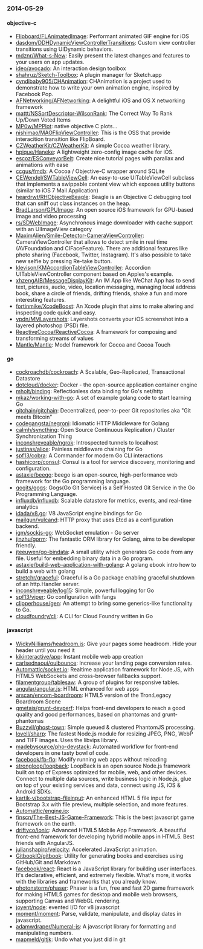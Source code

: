 ### 2014-05-29

#### objective-c
* [Flipboard/FLAnimatedImage](https://github.com/Flipboard/FLAnimatedImage): Performant animated GIF engine for iOS
* [dasdom/DDHDynamicViewControllerTransitions](https://github.com/dasdom/DDHDynamicViewControllerTransitions): Custom view controller transitions using UIDynamic behaviors.
* [mdznr/What-s-New](https://github.com/mdznr/What-s-New): Easily present the latest changes and features to your users on app updates.
* [ideo/avocado](https://github.com/ideo/avocado): An interaction design toolbox
* [shahruz/Sketch-Toolbox](https://github.com/shahruz/Sketch-Toolbox): A plugin manager for Sketch.app
* [cyndibaby905/CHAnimation](https://github.com/cyndibaby905/CHAnimation): CHAnimation is a project used to demonstrate how to write your own animation engine, inspired by Facebook Pop.
* [AFNetworking/AFNetworking](https://github.com/AFNetworking/AFNetworking): A delightful iOS and OS X networking framework
* [mattt/NSSortDescriptor-WilsonRank](https://github.com/mattt/NSSortDescriptor-WilsonRank): The Correct Way To Rank Up/Down Voted Items
* [MP0w/MPPlot](https://github.com/MP0w/MPPlot): native objective C plots...
* [nishimao/MAOFlipViewController](https://github.com/nishimao/MAOFlipViewController): This is the OSS that provide interacition transition like FlipBoard.
* [CZWeatherKit/CZWeatherKit](https://github.com/CZWeatherKit/CZWeatherKit): A simple Cocoa weather library.
* [hpique/Haneke](https://github.com/hpique/Haneke): A lightweight zero-config image cache for iOS.
* [escoz/ESConveyorBelt](https://github.com/escoz/ESConveyorBelt): Create nice tutorial pages with parallax and animations with ease
* [ccgus/fmdb](https://github.com/ccgus/fmdb): A Cocoa / Objective-C wrapper around SQLite
* [CEWendel/SWTableViewCell](https://github.com/CEWendel/SWTableViewCell): An easy-to-use UITableViewCell subclass that implements a swippable content view which exposes utility buttons (similar to iOS 7 Mail Application)
* [heardrwt/RHObjectiveBeagle](https://github.com/heardrwt/RHObjectiveBeagle): Beagle is an Objective C debugging tool that can sniff out class instances on the heap.
* [BradLarson/GPUImage](https://github.com/BradLarson/GPUImage): An open source iOS framework for GPU-based image and video processing
* [rs/SDWebImage](https://github.com/rs/SDWebImage): Asynchronous image downloader with cache support with an UIImageView category
* [MaximAlien/Smile-Detector-CameraViewController](https://github.com/MaximAlien/Smile-Detector-CameraViewController): CameraViewController that allows to detect smile in real time (AVFoundation and CIFaceFeature). There are additional features like photo sharing (Facebook, Twitter, Instagram). It's also possible to take new selfie by pressing Re-take button.
* [klevison/KMAccordionTableViewController](https://github.com/klevison/KMAccordionTableViewController): Accordion UITableViewController component based on Apples's example.
* [xhzengAIB/MessageDisplayKit](https://github.com/xhzengAIB/MessageDisplayKit): An IM App like WeChat App has to send text, pictures, audio, video, location messaging, managing local address book, share a circle of friends, drifting friends, shake a fun and more interesting features.
* [fortinmike/XcodeBoost](https://github.com/fortinmike/XcodeBoost): An Xcode plugin that aims to make altering and inspecting code quick and easy.
* [vpdn/MMLayershots](https://github.com/vpdn/MMLayershots): Layershots converts your iOS screenshot into a layered photoshop (PSD) file.
* [ReactiveCocoa/ReactiveCocoa](https://github.com/ReactiveCocoa/ReactiveCocoa): A framework for composing and transforming streams of values
* [Mantle/Mantle](https://github.com/Mantle/Mantle): Model framework for Cocoa and Cocoa Touch

#### go
* [cockroachdb/cockroach](https://github.com/cockroachdb/cockroach): A Scalable, Geo-Replicated, Transactional Datastore
* [dotcloud/docker](https://github.com/dotcloud/docker): Docker - the open-source application container engine
* [mholt/binding](https://github.com/mholt/binding): Reflectionless data binding for Go's net/http
* [mkaz/working-with-go](https://github.com/mkaz/working-with-go): A set of example golang code to start learning Go
* [gitchain/gitchain](https://github.com/gitchain/gitchain): Decentralized, peer-to-peer Git repositories aka "Git meets Bitcoin"
* [codegangsta/negroni](https://github.com/codegangsta/negroni): Idiomatic HTTP Middleware for Golang
* [calmh/syncthing](https://github.com/calmh/syncthing): Open Source Continuous Replication / Cluster Synchronization Thing
* [inconshreveable/ngrok](https://github.com/inconshreveable/ngrok): Introspected tunnels to localhost
* [justinas/alice](https://github.com/justinas/alice): Painless middleware chaining for Go
* [spf13/cobra](https://github.com/spf13/cobra): A Commander for modern Go CLI interactions
* [hashicorp/consul](https://github.com/hashicorp/consul): Consul is a tool for service discovery, monitoring and configuration.
* [astaxie/beego](https://github.com/astaxie/beego): beego is an open-source, high-performance web framework for the Go programming language.
* [gogits/gogs](https://github.com/gogits/gogs): Gogs(Go Git Service) is a Self Hosted Git Service in the Go Programming Language.
* [influxdb/influxdb](https://github.com/influxdb/influxdb): Scalable datastore for metrics, events, and real-time analytics
* [idada/v8.go](https://github.com/idada/v8.go): V8 JavaScript engine bindings for Go
* [mailgun/vulcand](https://github.com/mailgun/vulcand): HTTP proxy that uses Etcd as a configuration backend.
* [igm/sockjs-go](https://github.com/igm/sockjs-go): WebSocket emulation - Go server 
* [jinzhu/gorm](https://github.com/jinzhu/gorm): The fantastic ORM library for Golang, aims to be developer friendly.
* [jteeuwen/go-bindata](https://github.com/jteeuwen/go-bindata): A small utility which generates Go code from any file. Useful for embedding binary data in a Go program.
* [astaxie/build-web-application-with-golang](https://github.com/astaxie/build-web-application-with-golang): A golang ebook intro how to build a web with golang
* [stretchr/graceful](https://github.com/stretchr/graceful): Graceful is a Go package enabling graceful shutdown of an http.Handler server.
* [inconshreveable/log15](https://github.com/inconshreveable/log15): Simple, powerful logging for Go
* [spf13/viper](https://github.com/spf13/viper): Go configuration with fangs
* [clipperhouse/gen](https://github.com/clipperhouse/gen): An attempt to bring some generics-like functionality to Go.
* [cloudfoundry/cli](https://github.com/cloudfoundry/cli): A CLI for Cloud Foundry written in Go

#### javascript
* [WickyNilliams/headroom.js](https://github.com/WickyNilliams/headroom.js): Give your pages some headroom. Hide your header until you need it
* [kikinteractive/app](https://github.com/kikinteractive/app): Instant mobile web app creation
* [carlsednaoui/ouibounce](https://github.com/carlsednaoui/ouibounce): Increase your landing page conversion rates.
* [Automattic/socket.io](https://github.com/Automattic/socket.io): Realtime application framework for Node.JS, with HTML5 WebSockets and cross-browser fallbacks support.
* [filamentgroup/tablesaw](https://github.com/filamentgroup/tablesaw): A group of plugins for responsive tables.
* [angular/angular.js](https://github.com/angular/angular.js): HTML enhanced for web apps
* [arscan/encom-boardroom](https://github.com/arscan/encom-boardroom): HTML5 version of the Tron:Legacy Boardroom Scene
* [gmetais/grunt-devperf](https://github.com/gmetais/grunt-devperf): Helps front-end developers to reach a good quality and good performances, based on phantomas and grunt-phantomas
* [Buzzvil/ghost-town](https://github.com/Buzzvil/ghost-town): Simple queued & clustered PhantomJS processing.
* [lovell/sharp](https://github.com/lovell/sharp): The fastest Node.js module for resizing JPEG, PNG, WebP and TIFF images. Uses the libvips library.
* [madebysource/pho-devstack](https://github.com/madebysource/pho-devstack): Automated workflow for front-end developers in one tasty bowl of code.
* [facebook/fb-flo](https://github.com/facebook/fb-flo): Modify running web apps without reloading
* [strongloop/loopback](https://github.com/strongloop/loopback): LoopBack is an open source Node.js framework built on top of Express optimized for mobile, web, and other devices. Connect to multiple data sources, write business logic in Node.js, glue on top of your existing services and data, connect using JS, iOS & Android SDKs.
* [kartik-v/bootstrap-fileinput](https://github.com/kartik-v/bootstrap-fileinput): An enhanced HTML 5 file input for Bootstrap 3.x with file preview, multiple selection, and more features.
* [Automattic/engine.io](https://github.com/Automattic/engine.io): 
* [finscn/The-Best-JS-Game-Framework](https://github.com/finscn/The-Best-JS-Game-Framework): This is the best javascript game framework on the earth.
* [driftyco/ionic](https://github.com/driftyco/ionic): Advanced HTML5 Mobile App Framework. A beautiful front-end framework for developing hybrid mobile apps in HTML5. Best friends with AngularJS.
* [julianshapiro/velocity](https://github.com/julianshapiro/velocity): Accelerated JavaScript animation.
* [GitbookIO/gitbook](https://github.com/GitbookIO/gitbook): Utility for generating books and exercises using GitHub/Git and Markdown
* [facebook/react](https://github.com/facebook/react): React is a JavaScript library for building user interfaces. It's declarative, efficient, and extremely flexible. What's more, it works with the libraries and frameworks that you already know.
* [photonstorm/phaser](https://github.com/photonstorm/phaser): Phaser is a fun, free and fast 2D game framework for making HTML5 games for desktop and mobile web browsers, supporting Canvas and WebGL rendering.
* [joyent/node](https://github.com/joyent/node): evented I/O for v8 javascript
* [moment/moment](https://github.com/moment/moment): Parse, validate, manipulate, and display dates in javascript.
* [adamwdraper/Numeral-js](https://github.com/adamwdraper/Numeral-js): A javascript library for formatting and manipulating numbers.
* [mapmeld/gitjk](https://github.com/mapmeld/gitjk): Undo what you just did in git
